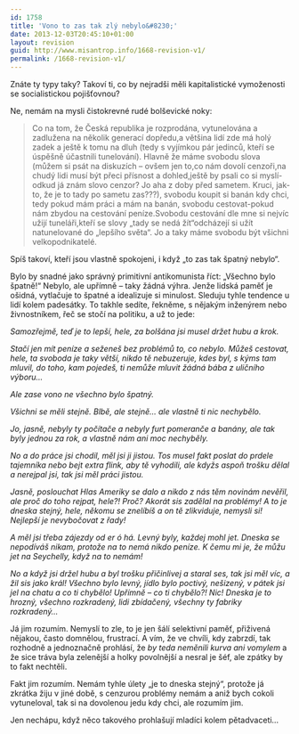 ```yaml
---
id: 1758
title: 'Vono to zas tak zlý nebylo&#8230;'
date: 2013-12-03T20:45:10+01:00
layout: revision
guid: http://www.misantrop.info/1668-revision-v1/
permalink: /1668-revision-v1/
---
```

Znáte ty typy taky? Takoví ti, co by nejradši měli kapitalistické vymoženosti se socialistickou pojišťovnou?

<!--more-->

Ne, nemám na mysli čistokrevné rudé bolševické noky:

> Co na tom, že Česká republika je rozprodána, vytunelována a zadlužena na několik generací dopředu,a většina lidí zde má holý zadek a ještě k tomu na dluh (tedy s vyjímkou pár jedinců, kteří se úspěšně účastnili tunelování). Hlavně že máme svobodu slova (můžem si psát na diskuzích &#8211; ovšem jen to,co nám dovolí cenzoři,na chudý lidi musí být přeci přísnost a dohled,ještě by psali co si myslí-odkud já znám slovo cenzor? Jo aha z doby před sametem. Kruci, jak-to, že je to tady po sametu zas???), svobodu koupit si banán kdy chci, tedy pokud mám práci a mám na banán, svobodu cestovat-pokud nám zbydou na cestování peníze.Svobodu cestování dle mne si nejvíc užijí tuneláři,kteří se slovy &#8222;tady se nedá žít&#8220;odcházejí si užít natunelované do &#8222;lepšího světa&#8220;. Jo a taky máme svobodu být všichni velkopodnikatelé.

Spíš takoví, kteří jsou vlastně spokojeni, i když &#8222;to zas tak špatný nebylo&#8220;.

Bylo by snadné jako správný primitivní antikomunista říct: &#8222;Všechno bylo špatně!&#8220; Nebylo, ale upřímně &#8211; taky žádná výhra. Jenže lidská paměť je ošidná, vytlačuje to špatné a idealizuje si minulost. Sleduju tyhle tendence u lidí kolem padesátky. To takhle sedíte, řekněme, s nějakým inženýrem nebo živnostníkem, řeč se stočí na politiku, a už to jede:

_Samozřejmě, teď je to lepší, hele, za bolšána jsi musel držet hubu a krok._

_Stačí jen mít peníze a seženeš bez problémů to, co nebylo. Můžeš cestovat, hele, ta svoboda je taky větší, nikdo tě nebuzeruje, kdes byl, s kýms tam mluvil, do toho, kam pojedeš, ti nemůže mluvit žádná bába z uličního výboru&#8230;_

_Ale zase vono ne všechno bylo špatný._

_Všichni se měli stejně. Blbě, ale stejně&#8230; ale vlastně ti nic nechybělo._

_Jo, jasně, nebyly ty počítače a nebyly furt pomeranče a banány, ale tak byly jednou za rok, a vlastně nám ani moc nechyběly._

_No a do práce jsi chodil, měl jsi ji jistou. Tos musel fakt poslat do prdele tajemníka nebo bejt extra flink, aby tě vyhodili, ale kdyžs aspoň trošku dělal a nerejpal jsi, tak jsi měl práci jistou._

_Jasně, poslouchat Hlas Ameriky se dalo a nikdo z nás těm novinám nevěřil, ale proč do toho rejpat, hele?! Proč? Akorát sis zadělal na problémy! A to je dneska stejný, hele, někomu se znelíbíš a on tě zlikviduje, nemysli si! Nejlepší je nevybočovat z řady!_

_A měl jsi třeba zájezdy od er ó há. Levný byly, každej mohl jet. Dneska se nepodíváš nikam, protože na to nemá nikdo peníze. K čemu mi je, že můžu jet na Seychelly, když na to nemám!_

_No a když jsi držel hubu a byl trošku přičinlivej a staral ses, tak jsi měl víc, a žil sis jako král! Všechno bylo levný, jídlo bylo poctivý, nešizený, v pátek jsi jel na chatu a co ti chybělo! Upřímně &#8211; co ti chybělo?! Nic! Dneska je to hrozný, všechno rozkradený, lidi zbídačený, všechny ty fabriky rozkradený&#8230;_

Já jim rozumím. Nemyslí to zle, to je jen šálí selektivní paměť, přiživená nějakou, často domnělou, frustrací. A vím, že ve chvíli, kdy zabrzdí, tak rozhodně a jednoznačně prohlásí, že _by teda neměnili kurva ani vomylem_ a že sice tráva byla zelenější a holky povolnější a nesral je šéf, ale zpátky by to fakt nechtěli.

Fakt jim rozumím. Nemám tyhle úlety &#8222;je to dneska stejný&#8220;, protože já zkrátka žiju v jiné době, s cenzurou problémy nemám a aniž bych cokoli vytuneloval, tak si na dovolenou jedu kdy chci, ale rozumím jim.

Jen nechápu, když něco takového prohlašují mladíci kolem pětadvaceti&#8230;